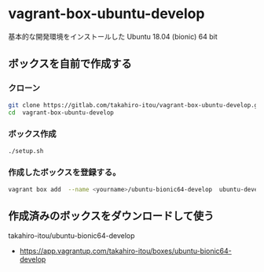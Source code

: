 # vagrant-box-ubuntu-develop

基本的な開発環境をインストールした Ubuntu 18.04 (bionic) 64 bit

## ボックスを自前で作成する

### クローン

```bash
git clone https://gitlab.com/takahiro-itou/vagrant-box-ubuntu-develop.git
cd  vagrant-box-ubuntu-develop
```
### ボックス作成

```bash
./setup.sh
```

### 作成したボックスを登録する。

```bash
vagrant box add  --name <yourname>/ubuntu-bionic64-develop  ubuntu-develop.box
```

## 作成済みのボックスをダウンロードして使う

takahiro-itou/ubuntu-bionic64-develop
- https://app.vagrantup.com/takahiro-itou/boxes/ubuntu-bionic64-develop
